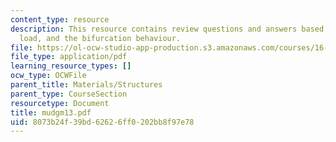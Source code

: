 ```yaml
---
content_type: resource
description: This resource contains review questions and answers based on ideal buckling
  load, and the bifurcation behaviour.
file: https://ol-ocw-studio-app-production.s3.amazonaws.com/courses/16-01-unified-engineering-i-ii-iii-iv-fall-2005-spring-2006/8073b24f39bd62626ff0202bb8f97e78_mudgm13.pdf
file_type: application/pdf
learning_resource_types: []
ocw_type: OCWFile
parent_title: Materials/Structures
parent_type: CourseSection
resourcetype: Document
title: mudgm13.pdf
uid: 8073b24f-39bd-6262-6ff0-202bb8f97e78
---
```


